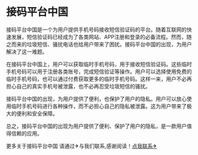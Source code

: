 # 接码平台中国

接码平台中国是一个为用户提供手机号码接收短信验证码的平台。随着互联网的快速发展，短信验证码已经成为了各类网站、APP注册和登录的必备流程。然而，随之而来的垃圾短信、骚扰电话也给用户带来了困扰。接码平台中国的出现，为用户解决了这一难题。

在接码平台中国上，用户可以获取临时手机号码，用于接收短信验证码。这些临时手机号码可以用于注册各类账号，完成短信验证等操作。用户可以选择使用免费的临时手机号码，也可以通过付费获取更多的临时手机号码。这样一来，用户不必再担心自己的真实手机号被泄露，也不必再忍受垃圾短信的骚扰。

接码平台中国的出现，为用户提供了便利，也保护了用户的隐私。用户可以放心使用临时手机号码进行各种操作，而不必担心自己的隐私被泄露。这为用户带来了极大的便利和安全保障。

总之，接码平台中国的出现为用户提供了便利、保护了用户的隐私，是一款用户值得信赖的应用。

更多关于接码平台中国 请通过✈与我们联系,感谢阅读！[点我联系✈](https://cdn.G208.com)